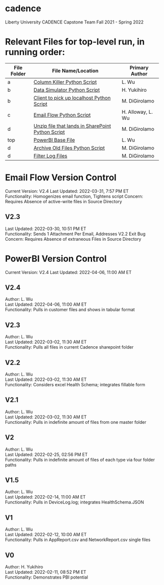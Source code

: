# cadence
Liberty University CADENCE Capstone Team Fall 2021 - Spring 2022

# Relevant Files for top-level run, in running order:
| File Folder | File Name/Location | Primary Author |
| ------ | ------------------ | -------------- |
| a | [Column Killer Python Script](https://github.com/lydia-wu/cadence/blob/60d3be3d5fa84276820d4075dedffdf6d9e3a452/a_preprocessing/columnKiller.py) | L. Wu 
| b | [Data Simulator Python Script](https://github.com/lydia-wu/cadence/blob/e93ec003a91bfbb855342317513598ac01fbcc21/Data_Ingestion/Data_Generator.py) | H. Yukihiro  
| b | [Client to pick up localhost Python Script](https://github.com/lydia-wu/cadence/blob/163c36f8adceb0bc8462537b470c0b5321a6a2ab/Data_Ingestion/client.py) | M. DiGirolamo  
| c | [Email Flow Python Script](https://github.com/lydia-wu/cadence/blob/95148fb150d4bed0332292ca9ba4c800aaa6fdcf/c_Email_Flow/FlowV_2_4.py) | H. Alloway, L. Wu  
| d | [Unzip file that lands in SharePoint Python Script](https://github.com/lydia-wu/cadence/blob/5f85b7c7f4556050c881acd36a0f5d2ce1477b87/d_postprocessing/unzip_sharepoint.py) | M. DiGirolamo  
| top | [PowerBI Base File](https://github.com/lydia-wu/cadence/blob/6fb01670d6f976ccfef18cc367c7506270335928/cadence_pbi_v2_4.pbix) | L. Wu  
| d | [Archive Old Files Python Script](https://github.com/lydia-wu/cadence/blob/a667bd31d9e1b7d33b1ff9e0dfca5420e636a5e2/d_postprocessing/archive_old.py) | M. DiGirolamo
| d | [Filter Log Files](https://github.com/lydia-wu/cadence/blob/a667bd31d9e1b7d33b1ff9e0dfca5420e636a5e2/d_postprocessing/log_filtering.py) | M. DiGirolamo

# Email Flow Version Control
Current Version: V2.4
Last Updated: 2022-03-31, 7:57 PM ET  
Functionality: Homogenizes email function, Tightens script
Concern: Requires Absence of active-write files in Source Directory

## V2.3  
Last Updated: 2022-03-30, 10:51 PM ET  
Functionality: Sends 1 Attachment Per Email, Addresses V2.2 Exit Bug  
Concern: Requires Absence of extraneous Files in Source Directory  

# PowerBI Version Control
Current Version: V2.4
Last Updated: 2022-04-06, 11:00 AM ET  

## V2.4
Author: L. Wu  
Last Updated: 2022-04-06, 11:00 AM ET  
Functionality: Pulls in customer files and shows in tabular format

## V2.3
Author: L. Wu  
Last Updated: 2022-03-02, 11:30 AM ET  
Functionality: Pulls all files in current Cadence sharepoint folder  

## V2.2
Author: L. Wu  
Last Updated: 2022-03-02, 11:30 AM ET  
Functionality: Considers excel Health Schema; integrates fillable form  

## V2.1
Author: L. Wu  
Last Updated: 2022-03-02, 11:30 AM ET  
Functionality: Pulls in indefinite amount of files from one master folder  

## V2
Author: L. Wu  
Last Updated: 2022-02-25, 02:56 PM ET  
Functionality: Pulls in indefinite amount of files of each type via four folder paths  

## V1.5
Author: L. Wu  
Last Updated: 2022-02-14, 11:00 AM ET  
Functionality: Pulls in DeviceLog.log; integrates HealthSchema.JSON  

## V1
Author: L. Wu  
Last Updated: 2022-02-12, 10:00 AM ET  
Functionality: Pulls in AppReport.csv and NetworkReport.csv single files  

## V0 
Author: H. Yukihiro  
Last Updated: 2022-02-11, 08:52 PM ET  
Functionality: Demonstrates PBI potential  
